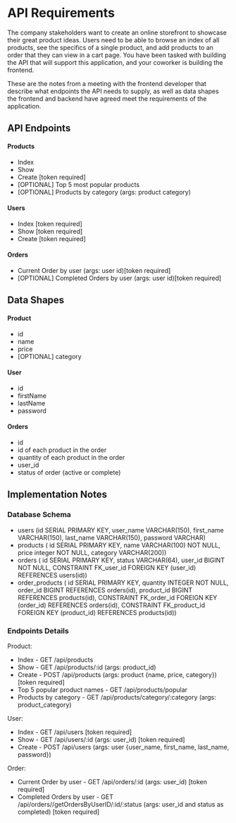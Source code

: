 # API Requirements

The company stakeholders want to create an online storefront to showcase their great product ideas. Users need to be able to browse an index of all products, see the specifics of a single product, and add products to an order that they can view in a cart page. You have been tasked with building the API that will support this application, and your coworker is building the frontend.

These are the notes from a meeting with the frontend developer that describe what endpoints the API needs to supply, as well as data shapes the frontend and backend have agreed meet the requirements of the application.

## API Endpoints

#### Products

- Index
- Show
- Create [token required]
- [OPTIONAL] Top 5 most popular products
- [OPTIONAL] Products by category (args: product category)

#### Users

- Index [token required]
- Show [token required]
- Create [token required]

#### Orders

- Current Order by user (args: user id)[token required]
- [OPTIONAL] Completed Orders by user (args: user id)[token required]

## Data Shapes

#### Product

- id
- name
- price
- [OPTIONAL] category

#### User

- id
- firstName
- lastName
- password

#### Orders

- id
- id of each product in the order
- quantity of each product in the order
- user_id
- status of order (active or complete)

## Implementation Notes

### Database Schema

- users (id SERIAL PRIMARY KEY, user_name VARCHAR(150), first_name VARCHAR(150), last_name VARCHAR(150), password VARCHAR)
- products ( id SERIAL PRIMARY KEY, name VARCHAR(100) NOT NULL, price integer NOT NULL, category VARCHAR(200))
- orders ( id SERIAL PRIMARY KEY, status VARCHAR(64), user_id BIGINT NOT NULL, CONSTRAINT FK_user_id FOREIGN KEY (user_id) REFERENCES users(id))
- order_products ( id SERIAL PRIMARY KEY, quantity INTEGER NOT NULL, order_id BIGINT REFERENCES orders(id), product_id BIGINT REFERENCES products(id), CONSTRAINT FK_order_id FOREIGN KEY (order_id) REFERENCES orders(id), CONSTRAINT FK_product_id FOREIGN KEY (product_id) REFERENCES products(id))

### Endpoints Details

Product:
- Index - GET /api/products
- Show - GET /api/products/:id (args: product_id)
- Create - POST /api/products (args: product {name, price, category}) [token required]
- Top 5 popular product names - GET /api/products/popular
- Products by category - GET /api/products/category/:category (args: product_category)

User:
- Index - GET /api/users [token required]
- Show - GET /api/users/:id (args: user_id) [token required]
- Create - POST /api/users (args: user {user_name, first_name, last_name, password})

Order:
- Current Order by user - GET /api/orders/:id (args: user_id) [token required]
- Completed Orders by user - GET /api/orders//getOrdersByUserID/:id/:status (args: user_id and status as completed) [token required]
